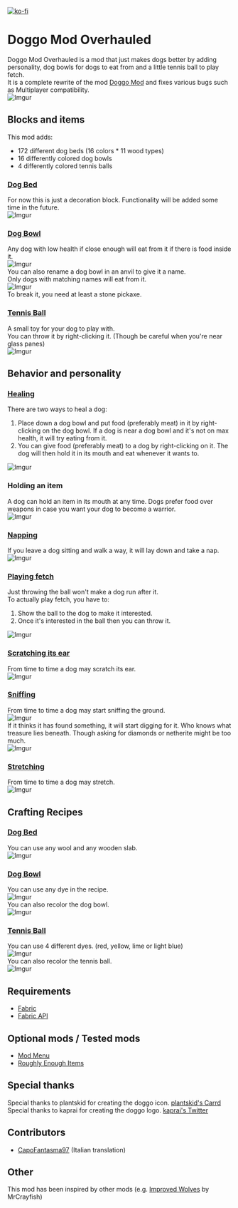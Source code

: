 [![ko-fi](https://ko-fi.com/img/githubbutton_sm.svg)](https://ko-fi.com/K3K1FR5YI)

# **Doggo Mod Overhauled**
Doggo Mod Overhauled is a mod that just makes dogs better by adding personality, dog bowls for dogs to eat from and a little tennis ball to play fetch.  
It is a complete rewrite of the mod [Doggo Mod](https://www.curseforge.com/minecraft/mc-mods/doggo-mod "Doggo Mod") and fixes various bugs such as Multiplayer compatibility.  
![Imgur](https://imgur.com/qZty4EZ.jpg)  

## **Blocks and items**
This mod adds:
- 172 different dog beds (16 colors * 11 wood types)
- 16 differently colored dog bowls
- 4 differently colored tennis balls

### <ins>Dog Bed</ins>
For now this is just a decoration block. Functionality will be added some time in the future.  
![Imgur](https://imgur.com/GJwMICv.jpg)

### <ins>Dog Bowl</ins>
Any dog with low health if close enough will eat from it if there is food inside it.  
![Imgur](https://imgur.com/iMvgNuW.jpg)  
You can also rename a dog bowl in an anvil to give it a name.  
Only dogs with matching names will eat from it.  
![Imgur](https://imgur.com/kl5F8aP.jpg)  
To break it, you need at least a stone pickaxe.

### <ins>Tennis Ball</ins>
A small toy for your dog to play with.  
You can throw it by right-clicking it. (Though be careful when you're near glass panes)  
![Imgur](https://imgur.com/ZxuSt4F.jpg)

## **Behavior and personality**
### <ins>Healing</ins>
There are two ways to heal a dog:  
1. Place down a dog bowl and put food (preferably meat) in it by right-clicking on the dog bowl. If a dog is near a dog bowl and it's not on max health, it will try eating from it.  
2. You can give food (preferably meat) to a dog by right-clicking on it. The dog will then hold it in its mouth and eat whenever it wants to.

![Imgur](https://imgur.com/JqiZaez.jpg)

### Holding an item
A dog can hold an item in its mouth at any time. Dogs prefer food over weapons in case you want your dog to become a warrior.  
![Imgur](https://imgur.com/mO8guVw.jpg)

### <ins>Napping</ins>
If you leave a dog sitting and walk a way, it will lay down and take a nap.  
![Imgur](https://imgur.com/meL0KBD.jpg)  

### <ins>Playing fetch</ins>
Just throwing the ball won't make a dog run after it.  
To actually play fetch, you have to:
1. Show the ball to the dog to make it interested.
2. Once it's interested in the ball then you can throw it.

![Imgur](https://imgur.com/Oa0JTWD.jpg)

### <ins>Scratching its ear</ins>
From time to time a dog may scratch its ear.  
![Imgur](https://imgur.com/5oSn0dm.jpg)  

### <ins>Sniffing</ins>
From time to time a dog may start sniffing the ground.  
![Imgur](https://imgur.com/jvJNd0e.jpg)  
If it thinks it has found something, it will start digging for it. Who knows what treasure lies beneath. Though asking for diamonds or netherite might be too much.  
![Imgur](https://imgur.com/32Tck60.jpg)  

### <ins>Stretching</ins>
From time to time a dog may stretch.  
![Imgur](https://imgur.com/VqhcrlT.jpg)  

## **Crafting Recipes**

### <ins>Dog Bed</ins>
You can use any wool and any wooden slab.  
![Imgur](https://imgur.com/iJATy9H.jpg)

### <ins>Dog Bowl</ins>
You can use any dye in the recipe.  
![Imgur](https://imgur.com/FXNstOc.jpg)  
You can also recolor the dog bowl.  
![Imgur](https://imgur.com/CRzMcjC.jpg)

### <ins>Tennis Ball</ins>
You can use 4 different dyes. (red, yellow, lime or light blue)  
![Imgur](https://imgur.com/pdNySNQ.jpg)  
You can also recolor the tennis ball.  
![Imgur](https://imgur.com/opmyVzj.jpg)

## **Requirements**
- [Fabric](https://fabricmc.net/use/ "Fabric")
- [Fabric API](https://modrinth.com/mod/fabric-api)

## **Optional mods / Tested mods**
- [Mod Menu](https://modrinth.com/mod/modmenu)
- [Roughly Enough Items](https://modrinth.com/mod/rei)

## **Special thanks**
Special thanks to plantskid for creating the doggo icon. [plantskid's Carrd](https://plantskid.carrd.co "plantskid's Carrd")  
Special thanks to kaprai for creating the doggo logo. [kaprai's Twitter](https://twitter.com/kapraicraft "kaprai's Twitter")

## **Contributors**
- [CapoFantasma97](https://github.com/CapoFantasma97) (Italian translation)

## **Other**
This mod has been inspired by other mods (e.g. [Improved Wolves](https://mrcrayfish.com/mods?id=improvedwolves "Improved Wolves") by MrCrayfish)
